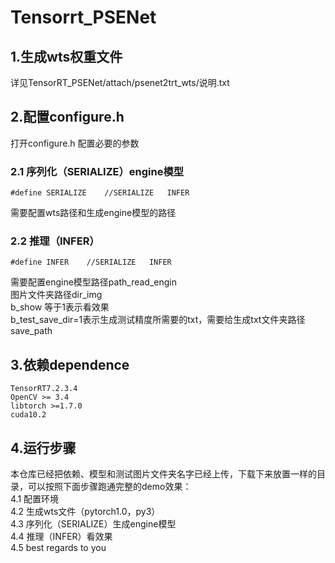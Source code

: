 # Tensorrt_PSENet

## 1.生成wts权重文件
详见TensorRT_PSENet/attach/psenet2trt_wts/说明.txt  

## 2.配置configure.h
打开configure.h 配置必要的参数  

### 2.1 序列化（SERIALIZE）engine模型
```
#define SERIALIZE    //SERIALIZE   INFER
```
需要配置wts路径和生成engine模型的路径  


### 2.2 推理（INFER）
```
#define INFER    //SERIALIZE   INFER
```
需要配置engine模型路径path_read_engin  
图片文件夹路径dir_img  
b_show 等于1表示看效果  
b_test_save_dir=1表示生成测试精度所需要的txt，需要给生成txt文件夹路径save_path  

## 3.依赖dependence
```
TensorRT7.2.3.4 
OpenCV >= 3.4
libtorch >=1.7.0
cuda10.2
```


## 4.运行步骤
本仓库已经把依赖、模型和测试图片文件夹名字已经上传，下载下来放置一样的目录，可以按照下面步骤跑通完整的demo效果：  
4.1 配置环境  
4.2 生成wts文件（pytorch1.0，py3）  
4.3 序列化（SERIALIZE）生成engine模型  
4.4 推理（INFER）看效果  
4.5 best regards to you  





